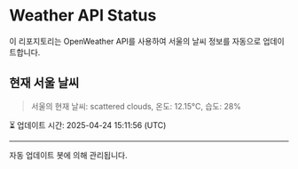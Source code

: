 
# Weather API Status

이 리포지토리는 OpenWeather API를 사용하여 서울의 날씨 정보를 자동으로 업데이트합니다.

## 현재 서울 날씨
> 서울의 현재 날씨: scattered clouds, 온도: 12.15°C, 습도: 28%

⏳ 업데이트 시간: 2025-04-24 15:11:56 (UTC)

---
자동 업데이트 봇에 의해 관리됩니다.
